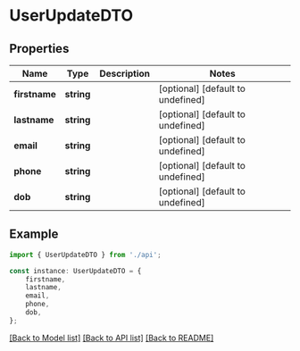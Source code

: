 # UserUpdateDTO


## Properties

Name | Type | Description | Notes
------------ | ------------- | ------------- | -------------
**firstname** | **string** |  | [optional] [default to undefined]
**lastname** | **string** |  | [optional] [default to undefined]
**email** | **string** |  | [optional] [default to undefined]
**phone** | **string** |  | [optional] [default to undefined]
**dob** | **string** |  | [optional] [default to undefined]

## Example

```typescript
import { UserUpdateDTO } from './api';

const instance: UserUpdateDTO = {
    firstname,
    lastname,
    email,
    phone,
    dob,
};
```

[[Back to Model list]](../README.md#documentation-for-models) [[Back to API list]](../README.md#documentation-for-api-endpoints) [[Back to README]](../README.md)
